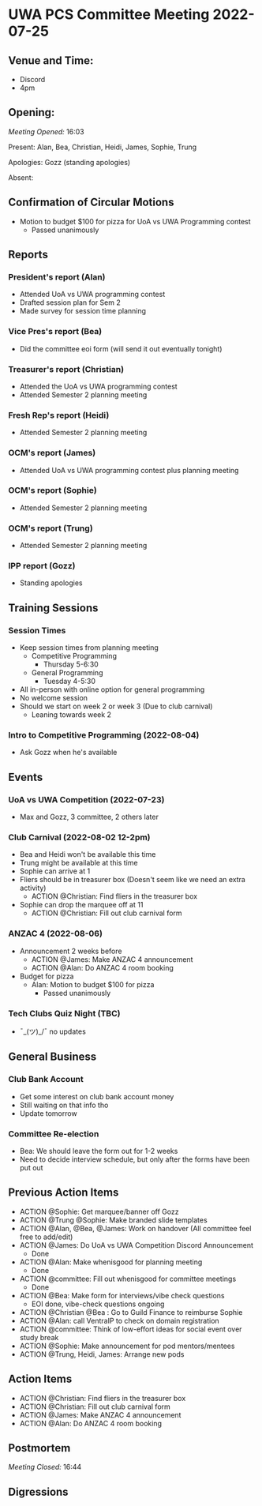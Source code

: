 # UWA PCS Committee Meeting 2022-07-25

## Venue and Time:

- Discord
- 4pm

## Opening:

_Meeting Opened:_ 16:03

Present: Alan, Bea, Christian, Heidi, James, Sophie, Trung

Apologies: Gozz (standing apologies)

Absent:

## Confirmation of Circular Motions

- Motion to budget $100 for pizza for UoA vs UWA Programming contest
  - Passed unanimously

## Reports

### President's report (Alan)

- Attended UoA vs UWA programming contest
- Drafted session plan for Sem 2
- Made survey for session time planning

### Vice Pres's report (Bea)

- Did the committee eoi form (will send it out eventually tonight)

### Treasurer's report (Christian)

- Attended the UoA vs UWA programming contest
- Attended Semester 2 planning meeting

### Fresh Rep's report (Heidi)

- Attended Semester 2 planning meeting

### OCM's report (James)

- Attended UoA vs UWA programming contest plus planning meeting

### OCM's report (Sophie)

- Attended Semester 2 planning meeting

### OCM's report (Trung)

- Attended Semester 2 planning meeting

### IPP report (Gozz)

- Standing apologies

## Training Sessions

### Session Times

- Keep session times from planning meeting
  - Competitive Programming
    - Thursday 5-6:30
  - General Programming
    - Tuesday 4-5:30
- All in-person with online option for general programming
- No welcome session
- Should we start on week 2 or week 3 (Due to club carnival)
  - Leaning towards week 2

### Intro to Competitive Programming (2022-08-04)

- Ask Gozz when he's available

## Events

### UoA vs UWA Competition (2022-07-23)

- Max and Gozz, 3 committee, 2 others later

### Club Carnival (2022-08-02 12-2pm)

- Bea and Heidi won't be available this time
- Trung might be available at this time
- Sophie can arrive at 1
- Fliers should be in treasurer box (Doesn't seem like we need an extra activity)
  - ACTION @Christian: Find fliers in the treasurer box
- Sophie can drop the marquee off at 11
  - ACTION @Christian: Fill out club carnival form

### ANZAC 4 (2022-08-06)

- Announcement 2 weeks before
  - ACTION @James: Make ANZAC 4 announcement
  - ACTION @Alan: Do ANZAC 4 room booking
- Budget for pizza
  - Alan: Motion to budget $100 for pizza
    - Passed unanimously

### Tech Clubs Quiz Night (TBC)

- ¯\_(ツ)\_/¯ no updates

## General Business

### Club Bank Account

- Get some interest on club bank account money
- Still waiting on that info tho
- Update tomorrow

### Committee Re-election

- Bea: We should leave the form out for 1-2 weeks
- Need to decide interview schedule, but only after the forms have been put out

## Previous Action Items

- ACTION @Sophie: Get marquee/banner off Gozz
- ACTION @Trung @Sophie: Make branded slide templates
- ACTION @Alan, @Bea, @James: Work on handover (All committee feel free to add/edit)
- ACTION @James: Do UoA vs UWA Competition Discord Announcement
  - Done
- ACTION @Alan: Make whenisgood for planning meeting
  - Done
- ACTION @committee: Fill out whenisgood for committee meetings
  - Done
- ACTION @Bea: Make form for interviews/vibe check questions
  - EOI done, vibe-check questions ongoing
- ACTION @Christian @Bea : Go to Guild Finance to reimburse Sophie
- ACTION @Alan: call VentraIP to check on domain registration
- ACTION @committee: Think of low-effort ideas for social event over study break
- ACTION @Sophie: Make announcement for pod mentors/mentees
- ACTION @Trung, Heidi, James: Arrange new pods

## Action Items

- ACTION @Christian: Find fliers in the treasurer box
- ACTION @Christian: Fill out club carnival form
- ACTION @James: Make ANZAC 4 announcement
- ACTION @Alan: Do ANZAC 4 room booking

## Postmortem

_Meeting Closed:_ 16:44

## Digressions
